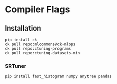 # Compiler Flags

## Installation
```
pip install ck
ck pull repo:mlcommons@ck-mlops
ck pull repo:ctuning-programs
ck pull repo:ctuning-datasets-min
```
### SRTuner
```
pip install fast_histogram numpy anytree pandas
```
